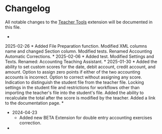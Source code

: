 # Changelog

All notable changes to the [Teacher Tools](https://www.banana.ch/apps/en/node/9761) extension will be documented in this file.  

*
2025-02-26
	* Added File Preparation function. Modified XML columns name and changed Section column. Modified tests. Renamed Accounting Automatic Corrections.
*
2025-02-06
	* Added test. Modified Settings and Texts. Renamed: Accounting Teaching Assistant.
*
2025-01-30
	* Added the ability to set custom scores for the date, debit account, credit account, and amount. Option to assign zero points if either of the two accounting accounts is incorrect. Option to correct without assigning any score. Indication to distinguish the student file from the teacher file. Locking settings in the student file and restrictions for workflows other than importing the teacher's file into the student's file. Added the ability to recalculate the total after the score is modified by the teacher. Added a link to the documentation page.
*
* 2024-04-23
	* Added new BETA Extension for double entry accounting exercises correction.
* 
